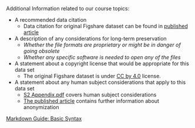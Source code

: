 Additional Information related to our course topics:    
* A recommended data citation   
  * Data citation for original Figshare dataset can be found in [published article](https://journals.plos.org/plosone/article?id=10.1371/journal.pone.0149885)
* A description of any considerations for long-term preservation
   * *Whether the file formats are proprietary or might be in danger of going obsolete*   
   * *Whether any specific software is needed to open any of the files*   
* A statement about a copyright license that would be appropriate for this data set   
  * The original Figshare dataset is under [CC by 4.0](https://creativecommons.org/licenses/by/4.0/) license.
* A statement about any human subject considerations that apply to this data set       
    * [S2 Appendix.pdf](Figshare-Data/3104656/S2%20Appendix.pdf) covers human subject considerations
    * [The published article](https://journals.plos.org/plosone/article?id=10.1371/journal.pone.0149885) contains further information about anonymization
    
[Markdown Guide: Basic Syntax](https://www.markdownguide.org/basic-syntax)
